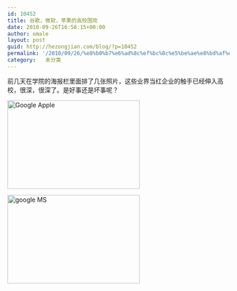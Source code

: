 ```yaml
---
id: 10452
title: 谷歌，微软，苹果的高校围攻
date: 2010-09-26T16:58:15+00:00
author: omale
layout: post
guid: http://hezongjian.com/blog/?p=10452
permalink: '/2010/09/26/%e8%b0%b7%e6%ad%8c%ef%bc%8c%e5%be%ae%e8%bd%af%ef%bc%8c%e8%8b%b9%e6%9e%9c%e7%9a%84%e9%ab%98%e6%a0%a1%e5%9b%b4%e6%94%bb/'
category:   未分类  
---
```

前几天在学院的海报栏里面排了几张照片，这些业界当红企业的触手已经伸入高校，很深，很深了。是好事还是坏事呢？

 

[<img class="aligncenter size-medium wp-image-10454" height="200" src="/uploads/2010/09/Google-Apple-300x200.jpg" title="Google Apple" width="300"  />](/uploads/2010/09/Google-Apple.jpg)

 

[<img class="aligncenter size-medium wp-image-10455" height="200" src="/uploads/2010/09/google-MS-300x200.jpg" title="google MS" width="300"  />](/uploads/2010/09/google-MS.jpg)
